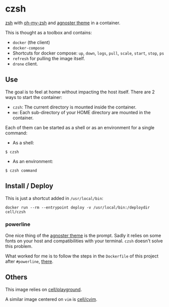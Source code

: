 # czsh
[zsh](https://en.wikipedia.org/wiki/Z_shell) with [oh-my-zsh](https://github.com/robbyrussell/oh-my-zsh) and [agnoster theme](https://github.com/agnoster/agnoster-zsh-them) in a container.

This is thought as a toolbox and contains:

* `docker` (the client)
* `docker-compose`
* Shortcuts for docker compose: `up`, `down`, `logs`, `pull`, `scale`, `start`, `stop`, `ps`
* `refresh` for pulling the image itself.
* `drone` client.


## Use

The goal is to feel at home without impacting the host itself. There are 2 ways to start the container:
* `czsh`: The current directory is mounted inside the container.
* `me`: Each sub-directory of your HOME directory are mounted in the container.

Each of them can be started as a shell or as an environment for a single command:

* As a shell:

```
$ czsh

```

* As an environment:

```
$ czsh command
```

## Install / Deploy

This is just a shortcut added in `/usr/local/bin`:

```
docker run --rm --entrypoint deploy -v /usr/local/bin:/deploydir cell/czsh
```

### powerline

One nice thing of the [agnoster theme](https://github.com/agnoster/agnoster-zsh-them) is the prompt. Sadly it relies on some fonts on your host and compatibilities with your terminal. `czsh` doesn't solve this problem.

What worked for me is to follow the steps in the `Dockerfile` of this project after `#powerline`, [there](https://github.com/Cellophan/czsh/blob/master/Dockerfile).

## Others

This image relies on [cell/playground](https://github.com/Cellophan/dockerized-playground).

A similar image centered on `vim` is [cell/cvim](https://github.com/Cellophan/cvim).
